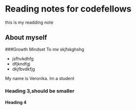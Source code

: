 # Reading notes for codefellows
this is my readding note
## About myself

###Growth Mindset
 To me skjfskghshg
 - jsfhvkdhfg
 - dfjkndfgj
 - dkjfbvdkfjg




My name is Veronika. Im a student
### Heading 3,should be smaller
#### Heading 4
